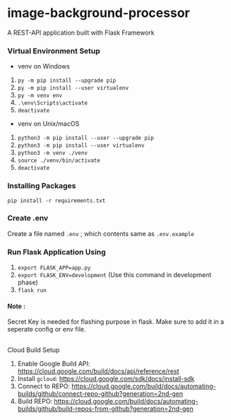 # image-background-processor

A REST-API application built with Flask Framework

### Virtual Environment Setup
* venv on Windows
1. `py -m pip install --upgrade pip`
2. `py -m pip install --user virtualenv`
3. `py -m venv env`
4. `.\env\Scripts\activate`
5. `deactivate`

* venv on Unix/macOS
1. `python3 -m pip install --user --upgrade pip`
2. `python3 -m pip install --user virtualenv`
3. `python3 -m venv ./venv`
4. `source ./venv/bin/activate`
5. `deactivate`

### Installing Packages
`pip install -r requirements.txt`

### Create .env
Create a file named `.env` ; which contents same as `.env.example`

### Run Flask Application Using
1. `export FLASK_APP=app.py`
2. `export FLASK_ENV=development`  (Use this command in development phase)
3. `flask run`

#### Note : 
Secret Key is needed for flashing purpose in flask. Make sure to add it in a seperate config or env file.

##
Cloud Build Setup
1. Enable Google Build API: https://cloud.google.com/build/docs/api/reference/rest
2. Install `gcloud`: https://cloud.google.com/sdk/docs/install-sdk
3. Connect to REPO: https://cloud.google.com/build/docs/automating-builds/github/connect-repo-github?generation=2nd-gen
4. Build REPO: https://cloud.google.com/build/docs/automating-builds/github/build-repos-from-github?generation=2nd-gen